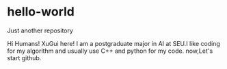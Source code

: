# hello-world
Just another repository

Hi Humans!
XuGui here! I am a postgraduate major in AI at SEU.I like coding for my algorithm and usually use C++ and python for my code.
now,Let's start github.
